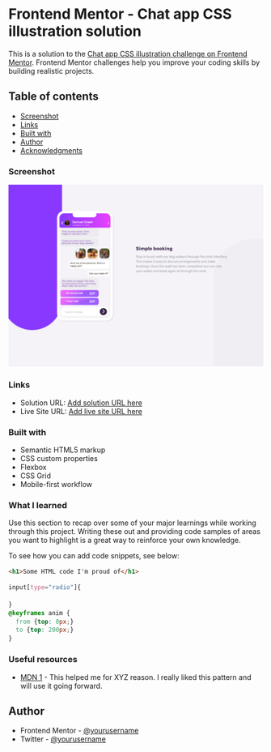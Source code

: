 # Frontend Mentor - Chat app CSS illustration solution

This is a solution to the [Chat app CSS illustration challenge on Frontend Mentor](https://www.frontendmentor.io/challenges/chat-app-css-illustration-O5auMkFqY). Frontend Mentor challenges help you improve your coding skills by building realistic projects. 

## Table of contents



  - [Screenshot](#screenshot)
  - [Links](#links)
  - [Built with](#built-with)
- [Author](#author)
- [Acknowledgments](#acknowledgments)




### Screenshot

![](./chat-app-desktop.png)





### Links

- Solution URL: [Add solution URL here](https://github.com/amankumar1222/chat-app-css-illustration-master)
- Live Site URL: [Add live site URL here](https://superb-bienenstitch-3f5033.netlify.app/)



### Built with

- Semantic HTML5 markup
- CSS custom properties
- Flexbox
- CSS Grid
- Mobile-first workflow




### What I learned

Use this section to recap over some of your major learnings while working through this project. Writing these out and providing code samples of areas you want to highlight is a great way to reinforce your own knowledge.

To see how you can add code snippets, see below:

```html
<h1>Some HTML code I'm proud of</h1>
```
```css
input[type="radio"]{

}
@keyframes anim {
  from {top: 0px;}
  to {top: 200px;}
}

```



### Useful resources

- [MDN  1](https://www.example.com) - This helped me for XYZ reason. I really liked this pattern and will use it going forward.



## Author

- Frontend Mentor - [@yourusername](https://www.frontendmentor.io/profile/yourusername)
- Twitter - [@yourusername](https://www.twitter.com/yourusername)


